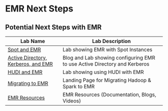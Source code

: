 # EMR Next Steps

## Potential Next Steps with EMR
|Lab Name |Lab Description |
|---- | ----|
|[Spot and EMR](https://ec2spotworkshops.com/running_spark_apps_with_emr_on_spot_instances.html) |Lab showing EMR with Spot Instances |
|[Active Directory, Kerberos, and EMR](https://aws.amazon.com/blogs/big-data/use-kerberos-authentication-to-integrate-amazon-emr-with-microsoft-active-directory/) |Blog and Lab showing configuring EMR to use Active Directory and Kerberos |
|[HUDI and EMR](https://incremental-data-processing-on-amazonemr.workshop.aws/en) |Lab showing using HUDI with EMR |
|[Migrating to EMR](https://aws.amazon.com/emr/emr-migration/) |Landing Page for Migrating Hadoop & Spark to EMR |
|[EMR Resources](https://aws.amazon.com/emr/resources/) |EMR Resources (Documentation, Blogs, Videos) |